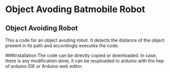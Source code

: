 # Object Avoding Batmobile Robot
## Object Avoiding Robot
This a code for an object avoding robot. It detects the distance of the object present in its path and accordingly executes the code.

###Installation
The code can be directly copied or downloaded. In case, there is any modification done, it can be reuploaded to arduino with the hep of arduino IDE or Arduino web editor.
